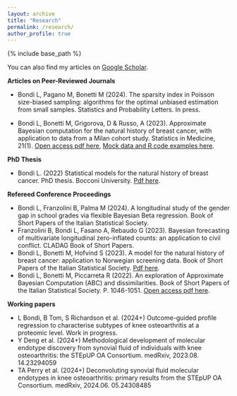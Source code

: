 ```yaml
---
layout: archive
title: "Research"
permalink: /research/
author_profile: true
---
```

{% include base_path %}

You can also find my articles on [Google Scholar](https://scholar.google.it/citations?view_op=list_works&hl=it&hl=it&user=wOecf5QAAAAJ).


**Articles on Peer-Reviewed Journals**

* Bondi L, Pagano M, Bonetti M (2024). The sparsity index in Poisson size-biased sampling: algorithms for the optimal unbiased estimation from small samples. Statistics and Probability Letters. In press.

* Bondi L, Bonetti M, Grigorova, D & Russo, A (2023). Approximate Bayesian computation for the natural history of breast cancer, with application to data from a Milan cohort study. Statistics in Medicine, 21(1). [Open access pdf here](https://doi.org/10.1002/sim.9756), [Mock data and R code examples here](/files/ABC_BREAST_CANCER_Bondi_et_al.zip).

**PhD Thesis**
* Bondi L. (2022) Statistical models for the natural history of breast cancer. PhD thesis. Bocconi University. [Pdf here](https://github.com/laurabondi/laurabondi.github.io/files/11531050/PhD_Thesis_FINAL.pdf).

**Refereed Conference Proceedings**
* Bondi L, Franzolini B, Palma M (2024). A longitudinal study of the gender gap in school grades via flexible Bayesian Beta regression. Book of Short Papers of the Italian Statistical Society.
* Franzolini B, Bondi L, Fasano A, Rebaudo G (2023). Bayesian forecasting of multivariate longitudinal zero-inflated counts: an application to civil conflict. CLADAG Book of Short Papers.
* Bondi L, Bonetti M, Hofvind S (2023). A model for the natural history of breast cancer: application to Norwegian screening data. Book of Short Papers of the Italian Statistical Society. [Pdf here](/files/A_model_for_the_natural_history_of_breast_cancer__application_to_a_Norwegian_screening_dataset___Short_paper_SIS_2023.pdf).
* Bondi L, Bonetti M, Piccarreta R (2022). An exploration of Approximate Bayesian Computation (ABC) and dissimilarities. Book of Short Papers of the Italian Statistical Society. P. 1046-1051. [Open access pdf here](https://it.pearson.com/content/dam/region-core/italy/pearson-italy/pdf/Docenti/Universit%C3%A0/Sis-2022-4c-low.pdf).



**Working papers**

* L Bondi, B Tom, S Richardson et al. (2024+) Outcome-guided profile regression to characterise subtypes of knee osteoarthritis at a proteomic level. Work in progress.
* Y Deng et al. (2024+) Methodological development of molecular endotype discovery from synovial fluid of individuals with knee osteoarthritis: the STEpUP OA Consortium. medRxiv, 2023.08. 14.23294059
* TA Perry et al. (2024+) Deconvoluting synovial fluid molecular endotypes in knee osteoarthritis: primary results from the STEpUP OA Consortium. medRxiv, 2024.06. 05.24308485

